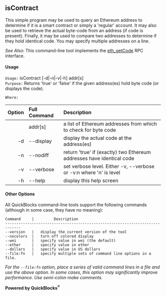 ## isContract

This simple program may be used to query an Ethereum address to determine if it is a smart contract or simply a 'regular' account. It may also be used to retrieve the actual byte-code from an address (if code is present). Finally, it may be used to compare two addresses to determine if they hold identical 
code. You may specify multiple addresses on a line.

*See Also*: This command-line tool implements the [eth_getCode](https://github.com/paritytech/parity/wiki/JSONRPC-eth-module#eth_getcode) RPC interface.

#### Usage

`Usage:`    isContract [-d|-n|-v|-h] addr[s]  
`Purpose:`  Returns 'true' or 'false' if the given address(es) hold byte code (or displays the code).
             
`Where:`  

| Option | Full Command | Description |
| -------: | :------- | :------- |
|  | addr[s] | a list of Ethereum addresses from which to check for byte code |
| -d | --display | display the actual code at the address(es) |
| -n | --nodiff | return 'true' if (exactly) two Ethereum addresses have identical code |
| -v | --verbose | set verbose level. Either -v, --verbose or -v:n where 'n' is level |
| -h | --help | display this help screen |

#### Other Options

All QuickBlocks command-line tools support the following commands (although in some case, they have no meaning):

    Command     |         Description
    -----------------------------------------------------------------------------
    --version   |   display the current version of the tool
    --nocolors  |   turn off colored display
    --wei       |   specify value in wei (the default)
    --ether     |   specify value in ether
    --dollars   |   specify value in US dollars
    --file:fn   |   specify multiple sets of command line options in a file.

*For the `--file:fn` option, place a series of valid command lines in a file and use the above option. In some cases, this option may significantly improve performance. Use semi-colon make comments.*

**Powered by QuickBlocks<sup>&reg;</sup>**

